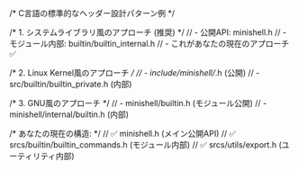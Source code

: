 /* C言語の標準的なヘッダー設計パターン例 */

/* 1. システムライブラリ風のアプローチ (推奨) */
//   - 公開API: minishell.h
//   - モジュール内部: builtin/builtin_internal.h
//   - これがあなたの現在のアプローチ ✅

/* 2. Linux Kernel風のアプローチ */
//   - include/minishell/*.h (公開)
//   - src/builtin/builtin_private.h (内部)

/* 3. GNU風のアプローチ */
//   - minishell/builtin.h (モジュール公開)
//   - minishell/internal/builtin.h (内部)

/* あなたの現在の構造: */
//   ✅ minishell.h (メイン公開API)
//   ✅ srcs/builtin/builtin_commands.h (モジュール内部)
//   ✅ srcs/utils/export.h (ユーティリティ内部)
